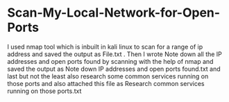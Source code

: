 # Scan-My-Local-Network-for-Open-Ports
I used nmap tool which is inbuilt in kali linux to scan for a range of ip address and saved the output as File.txt  . Then I wrote Note down all the IP addresses and open ports found by scanning with the help of nmap and saved the output as Note down IP addresses and open ports found.txt and last but not the least also research some common services running on those ports and also attached this file as Research common services running on those ports.txt
